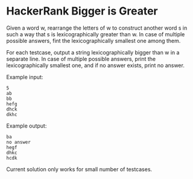 # HackerRank Bigger is Greater
Given a word w, rearrange the letters of w to construct another word s in such a way that s is lexicographically greater than w.
In case of multiple possible answers, fint the lexicographically smallest one among them.

For each testcase, output a string lexicographically bigger than w in a separate line.
In case of multiple possible answers, print the lexicographically smallest one, and if no answer exists, print no answer.



Example input:
```
5
ab
bb
hefg
dhck
dkhc
```

Example output:
```
ba
no answer
hegf
dhkc
hcdk
```


Current solution only works for small number of testcases.